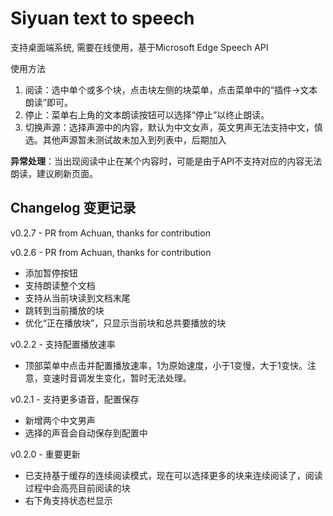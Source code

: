 # Siyuan text to speech

支持桌面端系统, 需要在线使用，基于Microsoft Edge Speech API

使用方法
1. 阅读：选中单个或多个块，点击块左侧的块菜单，点击菜单中的“插件->文本朗读”即可。
2. 停止：菜单右上角的文本朗读按钮可以选择“停止”以终止朗读。
3. 切换声源：选择声源中的内容，默认为中文女声，英文男声无法支持中文，慎选。其他声源暂未测试故未加入到列表中，后期加入

**异常处理**：当出现阅读中止在某个内容时，可能是由于API不支持对应的内容无法朗读，建议刷新页面。

## Changelog 变更记录

v0.2.7 - PR from Achuan, thanks for contribution

v0.2.6 - PR from Achuan, thanks for contribution

- 添加暂停按钮
- 支持朗读整个文档
- 支持从当前块读到文档末尾
- 跳转到当前播放的块
- 优化“正在播放块”，只显示当前块和总共要播放的块

v0.2.2 - 支持配置播放速率

- 顶部菜单中点击并配置播放速率，1为原始速度，小于1变慢，大于1变快。注意，变速时音调发生变化，暂时无法处理。

v0.2.1 - 支持更多语音，配置保存

- 新增两个中文男声
- 选择的声音会自动保存到配置中

v0.2.0 - 重要更新

- 已支持基于缓存的连续阅读模式，现在可以选择更多的块来连续阅读了，阅读过程中会高亮目前阅读的块
- 右下角支持状态栏显示
